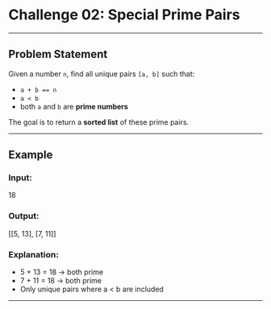 # Challenge 02: Special Prime Pairs

---

## Problem Statement

Given a number `n`, find all unique pairs `[a, b]` such that:

- `a + b == n`
- `a < b`
- both `a` and `b` are **prime numbers**

The goal is to return a **sorted list** of these prime pairs.

---

## Example

### Input:
18


### Output:
[[5, 13], [7, 11]]

### Explanation:
- 5 + 13 = 18 → both prime  
- 7 + 11 = 18 → both prime  
- Only unique pairs where a < b are included

---

